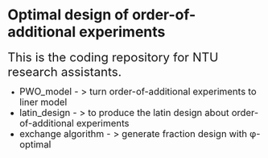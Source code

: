 # Optimal design of order-of-additional experiments
<font size = 5> This is the coding repository for NTU research assistants. </font>

- <font size = 4> PWO_model - > turn order-of-additional experiments to liner model
- latin_design - > to produce the latin design about order-of-additional experiments
- exchange algorithm - > generate fraction design with φ-optimal

